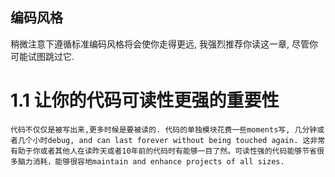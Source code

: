 ## 编码风格
稍微注意下遵循标准编码风格将会使你走得更远, 我强烈推荐你读这一章, 尽管你可能试图跳过它.

# 1.1 让你的代码可读性更强的重要性
	代码不仅仅是被写出来,更多时候是要被读的. 代码的单独模块花费一些moments写, 几分钟或者几个小时debug, and can last forever without being touched again. 这非常有助于你或者其他人在读昨天或者10年前的代码时有能够一目了然。可读性强的代码能够节省很多脑力消耗，能够很容地maintain and enhance projects of all sizes.
	

